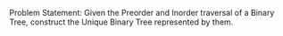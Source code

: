 Problem Statement: Given the Preorder and Inorder traversal of a Binary Tree, construct the Unique Binary Tree represented by them.

